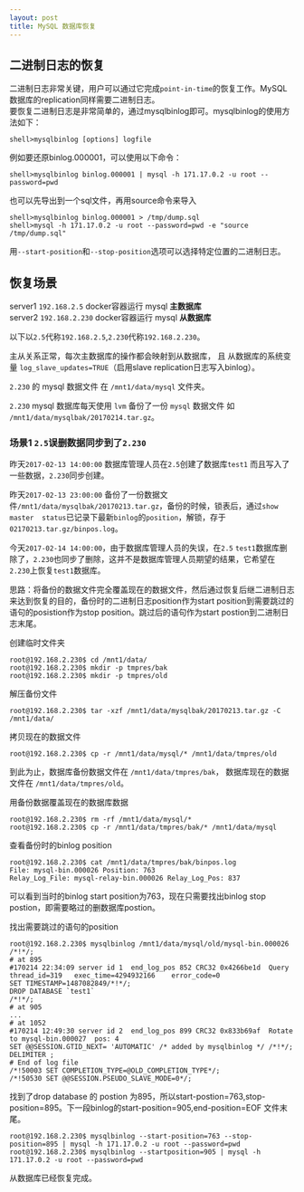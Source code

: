 ```yaml
---
layout: post
title: MySQL 数据库恢复
---
```



## 二进制日志的恢复

二进制日志非常关键，用户可以通过它完成`point-in-time`的恢复工作。MySQL数据库的replication同样需要二进制日志。  
要恢复二进制日志是非常简单的，通过mysqlbinlog即可。mysqlbinlog的使用方法如下：

    shell>mysqlbinlog [options] logfile

例如要还原binlog.000001，可以使用以下命令：

    shell>mysqlbinlog binlog.000001 | mysql -h 171.17.0.2 -u root --password=pwd

也可以先导出到一个sql文件，再用source命令来导入
 
    shell>mysqlbinlog binlog.000001 > /tmp/dump.sql
    shell>mysql -h 171.17.0.2 -u root --password=pwd -e "source /tmp/dump.sql"

用`--start-position`和`--stop-position`选项可以选择特定位置的二进制日志。

## 恢复场景

server1 `192.168.2.5` docker容器运行 mysql **主数据库**  
server2 `192.168.2.230` docker容器运行 mysql **从数据库**

以下以`2.5`代称`192.168.2.5`,`2.230`代称`192.168.2.230`。

主从关系正常，每次主数据库的操作都会映射到从数据库，
且 从数据库的系统变量 `log_slave_updates=TRUE`（启用slave replication日志写入binlog）。

`2.230` 的 mysql 数据文件 在 `/mnt1/data/mysql` 文件夹。

`2.230` mysql 数据库每天使用 `lvm` 备份了一份 `mysql` 数据文件 如 `/mnt1/data/mysqlbak/20170214.tar.gz`。

### 场景1 `2.5`误删数据同步到了`2.230`

昨天`2017-02-13 14:00:00` 数据库管理人员在`2.5`创建了数据库`test1` 而且写入了一些数据，`2.230`同步创建。

昨天`2017-02-13 23:00:00` 备份了一份数据文件`/mnt1/data/mysqlbak/20170213.tar.gz`，备份的时候，锁表后，通过`show master  status`已记录下最新`binlog`的`position`，解锁，存于`02170213.tar.gz/binpos.log`。

今天`2017-02-14 14:00:00`，由于数据库管理人员的失误，在`2.5` `test1`数据库删除了，`2.230`也同步了删除，这并不是数据库管理人员期望的结果，它希望在`2.230`上恢复`test1`数据库。

思路：将备份的数据文件完全覆盖现在的数据文件，然后通过恢复后继二进制日志来达到恢复的目的，备份时的二进制日志position作为start position到需要跳过的语句的posistion作为stop position。跳过后的语句作为start postion到二进制日志末尾。

创建临时文件夹

    root@192.168.2.230$ cd /mnt1/data/
    root@192.168.2.230$ mkdir -p tmpres/bak
    root@192.168.2.230$ mkdir -p tmpres/old
    
解压备份文件

    root@192.168.2.230$ tar -xzf /mnt1/data/mysqlbak/20170213.tar.gz -C /mnt1/data/

拷贝现在的数据文件

    root@192.168.2.230$ cp -r /mnt1/data/mysql/* /mnt1/data/tmpres/old

到此为止，数据库备份数据文件在 `/mnt1/data/tmpres/bak`， 数据库现在的数据文件在 `/mnt1/data/tmpres/old`。  

用备份数据覆盖现在的数据库数据

    root@192.168.2.230$ rm -rf /mnt1/data/mysql/*
    root@192.168.2.230$ cp -r /mnt1/data/tmpres/bak/* /mnt1/data/mysql

查看备份时的binlog position

    root@192.168.2.230$ cat /mnt1/data/tmpres/bak/binpos.log
    File: mysql-bin.000026 Position: 763
    Relay_Log_File: mysql-relay-bin.000026 Relay_Log_Pos: 837

可以看到当时的binlog start position为763，现在只需要找出binlog stop postion，即需要略过的删数据库postion。

找出需要跳过的语句的position

    root@192.168.2.230$ mysqlbinlog /mnt1/data/mysql/old/mysql-bin.000026
    /*!*/;
    # at 895
    #170214 22:34:09 server id 1  end_log_pos 852 CRC32 0x4266be1d  Query   thread_id=319   exec_time=4294932166    error_code=0
    SET TIMESTAMP=1487082849/*!*/;
    DROP DATABASE `test1`
    /*!*/;
    # at 905
    ...
    # at 1052
    #170214 12:49:30 server id 2  end_log_pos 899 CRC32 0x833b69af  Rotate to mysql-bin.000027  pos: 4
    SET @@SESSION.GTID_NEXT= 'AUTOMATIC' /* added by mysqlbinlog */ /*!*/;
    DELIMITER ;
    # End of log file
    /*!50003 SET COMPLETION_TYPE=@OLD_COMPLETION_TYPE*/;
    /*!50530 SET @@SESSION.PSEUDO_SLAVE_MODE=0*/;

找到了drop database 的 postion 为895，所以start-postion=763,stop-position=895。下一段binlog的start-position=905,end-position=EOF 文件末尾。

    root@192.168.2.230$ mysqlbinlog --start-position=763 --stop-position=895 | mysql -h 171.17.0.2 -u root --password=pwd
    root@192.168.2.230$ mysqlbinlog --startposition=905 | mysql -h 171.17.0.2 -u root --password=pwd

从数据库已经恢复完成。